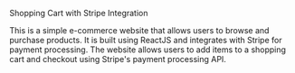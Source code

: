 Shopping Cart with Stripe Integration

This is a simple e-commerce website that allows users to browse and purchase products. It is built using ReactJS and integrates with Stripe for payment processing. The website allows users to add items to a shopping cart and checkout using Stripe's payment processing API.
